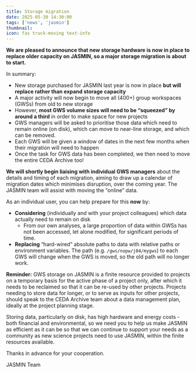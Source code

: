 ```yaml
---
title: Storage migration
date: 2025-05-30 14:30:00
tags: ['news', 'jasmin']
thumbnail: 
icon: fas truck-moving text-info
---
```


**We are pleased to announce that new storage hardware is now in place to replace older capacity on JASMIN, so a major storage migration is about to start.**

In summary:

- New storage purchased for JASMIN last year is now in place **but will replace rather than expand storage capacity**
- A major activity will now begin to move all (400+) group workspaces (GWSs) from old to new storage
- However, **most GWS volume sizes will need to be “squeezed” by around a third** in order to make space for new projects
- GWS managers will be asked to prioritise those data which need to remain online (on disk), which can move to near-line storage, and which can be removed.
- Each GWS will be given a window of dates in the next few months when their migration will need to happen
- Once the task for GWS data has been completed, we then need to move the entire CEDA Archive too!

**We will shortly begin liaising with individual GWS managers** about the details and timing of each migration, aiming to draw up a calendar of migration dates which minimises disruption, over the coming year. The JASMIN team will assist with moving the “online” data.

As an individual user, you can help prepare for this **now** by:

- **Considering** (individually and with your project colleagues) which data actually need to remain on disk
  - From our own analyses, a large proportion of data within GWSs has not been accessed, let alone modified, for significant periods of time.
- **Replacing** “hard-wired” absolute paths to data with relative paths or environment variables. The path (e.g. `/gws/nopw/j04/mygws`) to each GWS will change when the GWS is moved, so the old path will no longer work.

**Reminder:** GWS storage on JASMIN is a finite resource provided to projects on a temporary basis for the active phase of a project only, after which it needs to be reclaimed so that it can be re-used by other projects. Projects needing to store data for longer, or to serve as inputs for other projects, should speak to the CEDA Archive team about a data management plan, ideally at the project planning stage.

Storing data, particularly on disk, has high hardware and energy costs - both financial and environmental, so we need you to help us make JASMIN as efficient as it can be so that we can continue to support your needs as a community as new science projects need to use JASMIN, within the finite resources available.

Thanks in advance for your cooperation.

JASMIN Team
